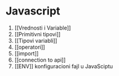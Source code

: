 # Javascript

1. [[Vrednosti i Variable]] 
2. [[Primitivni tipovi]] 
3. [[Tipovi variabli]] 
4. [[operatori]] 
5. [[import]]
6. [[connection to api]] 
7. [[ENV]] konfiguracioni fajl u JavaSciptu